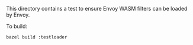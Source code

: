 This directory contains a test to ensure Envoy WASM filters can be loaded by Envoy.

To build: 

```
bazel build :testloader 
```
